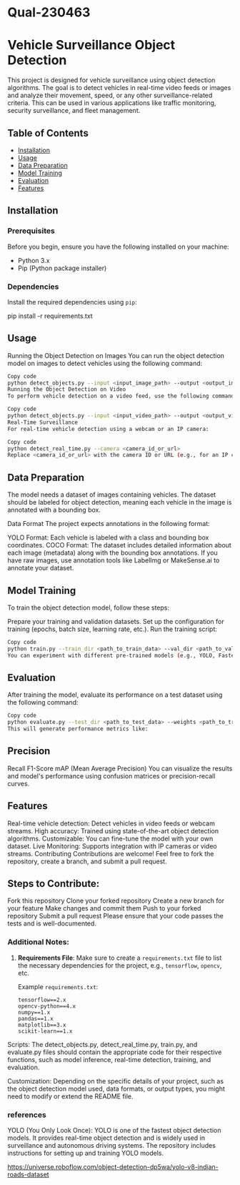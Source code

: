 # Qual-230463
# Vehicle Surveillance Object Detection

This project is designed for vehicle surveillance using object detection algorithms. The goal is to detect vehicles in real-time video feeds or images and analyze their movement, speed, or any other surveillance-related criteria. This can be used in various applications like traffic monitoring, security surveillance, and fleet management.

## Table of Contents

- [Installation](#installation)
- [Usage](#usage)
- [Data Preparation](#data-preparation)
- [Model Training](#model-training)
- [Evaluation](#evaluation)
- [Features](#features)


## Installation

### Prerequisites

Before you begin, ensure you have the following installed on your machine:

- Python 3.x
- Pip (Python package installer)

### Dependencies

Install the required dependencies using `pip`:


pip install -r requirements.txt



## Usage
Running the Object Detection on Images
You can run the object detection model on images to detect vehicles using the following command:

```bash
Copy code
python detect_objects.py --input <input_image_path> --output <output_image_path>
Running the Object Detection on Video
To perform vehicle detection on a video feed, use the following command:
```

```bash
Copy code
python detect_objects.py --input <input_video_path> --output <output_video_path>
Real-Time Surveillance
For real-time vehicle detection using a webcam or an IP camera:
```

```bash
Copy code
python detect_real_time.py --camera <camera_id_or_url>
Replace <camera_id_or_url> with the camera ID or URL (e.g., for an IP camera).
``` 

## Data Preparation
The model needs a dataset of images containing vehicles. The dataset should be labeled for object detection, meaning each vehicle in the image is annotated with a bounding box.

Data Format
The project expects annotations in the following format:

YOLO Format: Each vehicle is labeled with a class and bounding box coordinates.
COCO Format: The dataset includes detailed information about each image (metadata) along with the bounding box annotations.
If you have raw images, use annotation tools like LabelImg or MakeSense.ai to annotate your dataset.

## Model Training
To train the object detection model, follow these steps:

Prepare your training and validation datasets.
Set up the configuration for training (epochs, batch size, learning rate, etc.).
Run the training script:
```bash
Copy code
python train.py --train_dir <path_to_train_data> --val_dir <path_to_val_data> --epochs <num_epochs>
You can experiment with different pre-trained models (e.g., YOLO, Faster R-CNN, SSD) depending on your framework.
```
## Evaluation
After training the model, evaluate its performance on a test dataset using the following command:

```bash
Copy code
python evaluate.py --test_dir <path_to_test_data> --weights <path_to_trained_model_weights>
This will generate performance metrics like:
```
## Precision
Recall
F1-Score
mAP (Mean Average Precision)
You can visualize the results and model's performance using confusion matrices or precision-recall curves.

## Features
Real-time vehicle detection: Detect vehicles in video feeds or webcam streams.
High accuracy: Trained using state-of-the-art object detection algorithms.
Customizable: You can fine-tune the model with your own dataset.
Live Monitoring: Supports integration with IP cameras or video streams.
Contributing
Contributions are welcome! Feel free to fork the repository, create a branch, and submit a pull request.

## Steps to Contribute:
Fork this repository
Clone your forked repository
Create a new branch for your feature
Make changes and commit them
Push to your forked repository
Submit a pull request
Please ensure that your code passes the tests and is well-documented.




### Additional Notes:

1. **Requirements File**: Make sure to create a `requirements.txt` file to list the necessary dependencies for the project, e.g., `tensorflow`, `opencv`, etc.
   
   Example `requirements.txt`:
   ```plaintext
   tensorflow==2.x
   opencv-python==4.x
   numpy==1.x
   pandas==1.x
   matplotlib==3.x
   scikit-learn==1.x
Scripts: The detect_objects.py, detect_real_time.py, train.py, and evaluate.py files should contain the appropriate code for their respective functions, such as model inference, real-time detection, training, and evaluation.

Customization: Depending on the specific details of your project, such as the object detection model used, data formats, or output types, you might need to modify or extend the README file.

### references

YOLO (You Only Look Once): YOLO is one of the fastest object detection models. It provides real-time object detection and is widely used in surveillance and autonomous driving systems. The repository includes instructions for setting up and training YOLO models.

https://universe.roboflow.com/object-detection-dp5wa/yolo-v8-indian-roads-dataset
